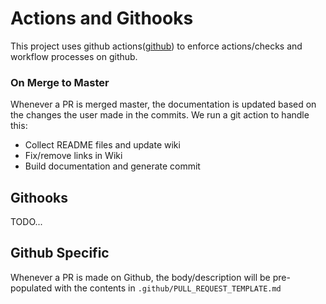 # Actions and Githooks
This project uses github actions([github](https://github.com/devlinjunker/template.webpack.fend/blob/master/.github/workflows))
to enforce actions/checks and workflow processes on github.

### On Merge to Master
Whenever a PR is merged master, the documentation is updated based on the changes the user made in
the commits. We run a git action to handle this:
 - Collect README files and update wiki
 - Fix/remove links in Wiki
 - Build documentation and generate commit

## Githooks
TODO...

## Github Specific
Whenever a PR is made on Github, the body/description will be pre-populated with the contents in
`.github/PULL_REQUEST_TEMPLATE.md`

